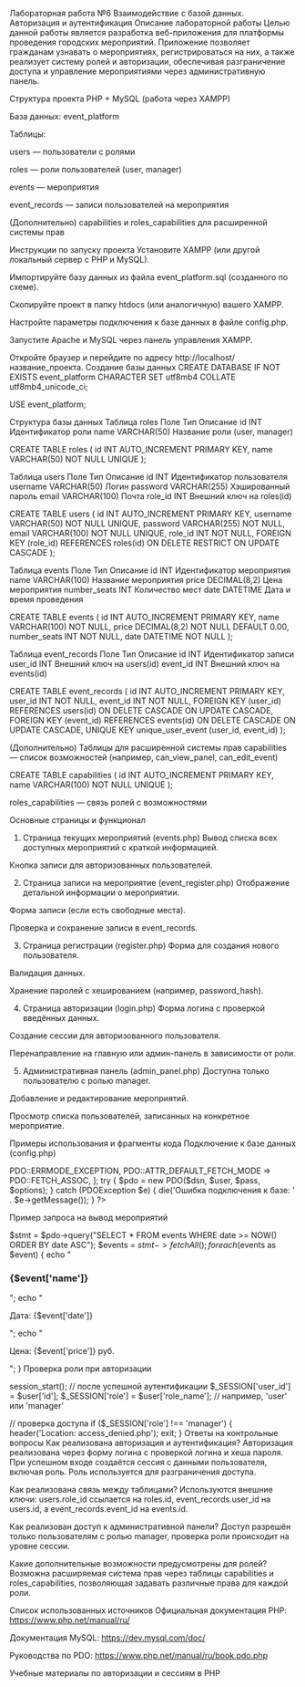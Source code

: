 Лабораторная работа №6
Взаимодействие с базой данных. Авторизация и аутентификация
Описание лабораторной работы
Целью данной работы является разработка веб-приложения для платформы проведения городских мероприятий. Приложение позволяет гражданам узнавать о мероприятиях, регистрироваться на них, а также реализует систему ролей и авторизации, обеспечивая разграничение доступа и управление мероприятиями через административную панель.

Структура проекта
PHP + MySQL (работа через XAMPP)

База данных: event_platform

Таблицы:

users — пользователи с ролями

roles — роли пользователей (user, manager)

events — мероприятия

event_records — записи пользователей на мероприятия

(Дополнительно) capabilities и roles_capabilities для расширенной системы прав

Инструкции по запуску проекта
Установите XAMPP (или другой локальный сервер с PHP и MySQL).

Импортируйте базу данных из файла event_platform.sql (созданного по схеме).

Скопируйте проект в папку htdocs (или аналогичную) вашего XAMPP.

Настройте параметры подключения к базе данных в файле config.php.

Запустите Apache и MySQL через панель управления XAMPP.

Откройте браузер и перейдите по адресу http://localhost/название_проекта.
Создание базы данных
CREATE DATABASE IF NOT EXISTS event_platform
CHARACTER SET utf8mb4
COLLATE utf8mb4_unicode_ci;

USE event_platform;

Структура базы данных
Таблица roles
Поле	Тип	Описание
id	INT	Идентификатор роли
name	VARCHAR(50)	Название роли (user, manager)

CREATE TABLE roles (
    id INT AUTO_INCREMENT PRIMARY KEY,
    name VARCHAR(50) NOT NULL UNIQUE
);



Таблица users
Поле	Тип	Описание
id	INT	Идентификатор пользователя
username	VARCHAR(50)	Логин
password	VARCHAR(255)	Хэшированный пароль
email	VARCHAR(100)	Почта
role_id	INT	Внешний ключ на roles(id)

CREATE TABLE users (
    id INT AUTO_INCREMENT PRIMARY KEY,
    username VARCHAR(50) NOT NULL UNIQUE,
    password VARCHAR(255) NOT NULL,
    email VARCHAR(100) NOT NULL UNIQUE,
    role_id INT NOT NULL,
    FOREIGN KEY (role_id) REFERENCES roles(id)
        ON DELETE RESTRICT
        ON UPDATE CASCADE
);


Таблица events
Поле	Тип	Описание
id	INT	Идентификатор мероприятия
name	VARCHAR(100)	Название мероприятия
price	DECIMAL(8,2)	Цена мероприятия
number_seats	INT	Количество мест
date	DATETIME	Дата и время проведения

CREATE TABLE events (
    id INT AUTO_INCREMENT PRIMARY KEY,
    name VARCHAR(100) NOT NULL,
    price DECIMAL(8,2) NOT NULL DEFAULT 0.00,
    number_seats INT NOT NULL,
    date DATETIME NOT NULL
);


Таблица event_records
Поле	Тип	Описание
id	INT	Идентификатор записи
user_id	INT	Внешний ключ на users(id)
event_id	INT	Внешний ключ на events(id)

CREATE TABLE event_records (
    id INT AUTO_INCREMENT PRIMARY KEY,
    user_id INT NOT NULL,
    event_id INT NOT NULL,
    FOREIGN KEY (user_id) REFERENCES users(id)
        ON DELETE CASCADE
        ON UPDATE CASCADE,
    FOREIGN KEY (event_id) REFERENCES events(id)
        ON DELETE CASCADE
        ON UPDATE CASCADE,
    UNIQUE KEY unique_user_event (user_id, event_id)
);


(Дополнительно) Таблицы для расширенной системы прав
capabilities — список возможностей (например, can_view_panel, can_edit_event)

CREATE TABLE capabilities (
    id INT AUTO_INCREMENT PRIMARY KEY,
    name VARCHAR(100) NOT NULL UNIQUE
);


roles_capabilities — связь ролей с возможностями

Основные страницы и функционал
1. Страница текущих мероприятий (events.php)
Вывод списка всех доступных мероприятий с краткой информацией.

Кнопка записи для авторизованных пользователей.

2. Страница записи на мероприятие (event_register.php)
Отображение детальной информации о мероприятии.

Форма записи (если есть свободные места).

Проверка и сохранение записи в event_records.

3. Страница регистрации (register.php)
Форма для создания нового пользователя.

Валидация данных.

Хранение паролей с хешированием (например, password_hash).

4. Страница авторизации (login.php)
Форма логина с проверкой введённых данных.

Создание сессии для авторизованного пользователя.

Перенаправление на главную или админ-панель в зависимости от роли.

5. Административная панель (admin_panel.php)
Доступна только пользователю с ролью manager.

Добавление и редактирование мероприятий.

Просмотр списка пользователей, записанных на конкретное мероприятие.

Примеры использования и фрагменты кода
Подключение к базе данных (config.php)

<?php
$host = 'localhost';
$db   = 'event_platform';
$user = 'root';
$pass = '';
$charset = 'utf8mb4';

$dsn = "mysql:host=$host;dbname=$db;charset=$charset";
$options = [
    PDO::ATTR_ERRMODE            => PDO::ERRMODE_EXCEPTION,
    PDO::ATTR_DEFAULT_FETCH_MODE => PDO::FETCH_ASSOC,
];

try {
    $pdo = new PDO($dsn, $user, $pass, $options);
} catch (PDOException $e) {
    die('Ошибка подключения к базе: ' . $e->getMessage());
}
?>
Пример запроса на вывод мероприятий

$stmt = $pdo->query("SELECT * FROM events WHERE date >= NOW() ORDER BY date ASC");
$events = $stmt->fetchAll();
foreach ($events as $event) {
    echo "<h3>{$event['name']}</h3>";
    echo "<p>Дата: {$event['date']}</p>";
    echo "<p>Цена: {$event['price']} руб.</p>";
}
Проверка роли при авторизации

session_start();
// после успешной аутентификации
$_SESSION['user_id'] = $user['id'];
$_SESSION['role'] = $user['role_name']; // например, 'user' или 'manager'

// проверка доступа
if ($_SESSION['role'] !== 'manager') {
    header('Location: access_denied.php');
    exit;
}
Ответы на контрольные вопросы
Как реализована авторизация и аутентификация?
Авторизация реализована через форму логина с проверкой логина и хеша пароля. При успешном входе создаётся сессия с данными пользователя, включая роль. Роль используется для разграничения доступа.

Как реализована связь между таблицами?
Используются внешние ключи: users.role_id ссылается на roles.id, event_records.user_id на users.id, а event_records.event_id на events.id.

Как реализован доступ к административной панели?
Доступ разрешён только пользователям с ролью manager, проверка роли происходит на уровне сессии.

Какие дополнительные возможности предусмотрены для ролей?
Возможна расширяемая система прав через таблицы capabilities и roles_capabilities, позволяющая задавать различные права для каждой роли.

Список использованных источников
Официальная документация PHP: https://www.php.net/manual/ru/

Документация MySQL: https://dev.mysql.com/doc/

Руководства по PDO: https://www.php.net/manual/ru/book.pdo.php

Учебные материалы по авторизации и сессиям в PHP

